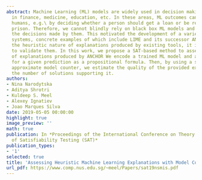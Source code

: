 ```yaml
---
abstract: Machine Learning (ML) models are widely used in decision making procedures
  in finance, medicine, education, etc. In these areas, ML outcomes can directly affect
  humans, e.g.\ by deciding whether a person should get a loan or be released from
  prison. Therefore, we cannot blindly rely on black box ML models and need to explain
  the decisions made by them. This motivated the development of a variety of ML-explainer
  systems, concrete examples of which include LIME and its successor ANCHOR. Due to
  the heuristic nature of explanations produced by existing tools, it is necessary
  to validate them. In this work, we propose a SAT-based method to assess the quality
  of explanations produced by ANCHOR We encode a trained ML model and an explanation
  for a given prediction as a propositional formula. Then, by using a state-of-the-art
  approximate model counter, we estimate the quality of the provided explanation as
  the number of solutions supporting it.
authors:
- Nina Narodytska
- Aditya Shrotri
- Kuldeep S. Meel
- Alexey Ignatiev
- Joao Marques Silva
date: 2019-05-05 00:00:00
highlight: true
image_preview: ''
math: true
publication: In *Proceedings of the International Conference on Theory and Applications
  of Satisfiability Testing (SAT)*
publication_types:
- '1'
selected: true
title: 'Assessing Heuristic Machine Learning Explanations with Model Counting  '
url_pdf: https://www.comp.nus.edu.sg/~meel/Papers/sat19nsmis.pdf
---
```


